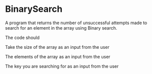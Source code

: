 # BinarySearch
A program that returns the number of unsuccessful attempts made to search for an element in the array using Binary search.

The code should

Take the size of the array as an input from the user

The elements of the array as an input from the user

The key you are searching for as an input from the user
